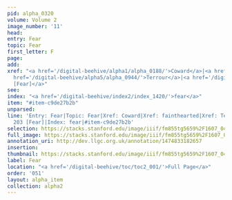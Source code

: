 ```yaml
---
pid: alpha_0320
volume: Volume 2
image_number: '11'
head: 
entry: Fear
topic: Fear
first_letter: F
page: 
add: 
xref: "<a href='/digital-beehive/alpha1/alpha_0188/'>Coward</a>|<a href='/digital-beehive/alpha2/alpha_0307/'>fainthearted</a>|<a
  href='/digital-beehive/alpha5/alpha_0944/'>Terrour</a>|<a href='/digital-beehive/num1/num_0213/'>203
  [Fear]</a>"
see: 
index: "<a href='/digital-beehive/index2/index_1420/'>fear</a>"
item: "#item-c9de27b2b"
unparsed: 
line: 'Entry: Fear|Topic: Fear|Xref: Coward|Xref: fainthearted|Xref: Terrour|Xref:
  203 [Fear]|Index: fear|#item-c9de27b2b'
selection: https://stacks.stanford.edu/image/iiif/fm855tg5659%2F1607_0478/413,712,3049,495/full/0/default.jpg
full_image: https://stacks.stanford.edu/image/iiif/fm855tg5659%2F1607_0478/full/full/0/default.jpg
annotation_uri: http://dev.llgc.org.uk/annotation/1474833182657
insertion: 
thumbnail: https://stacks.stanford.edu/image/iiif/fm855tg5659%2F1607_0478/413,712,600,180/250,/0/default.jpg
label: Fear
location: "<a href='/digital-beehive/toc/toc2_001/'>Full Page</a>"
order: '051'
layout: alpha_item
collection: alpha2
---
```

